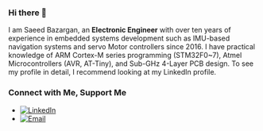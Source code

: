 ### Hi there 👋

I am Saeed Bazargan, an **Electronic Engineer** with over ten years of experience in embedded systems development such as IMU-based navigation systems and servo Motor controllers since 2016. I have practical knowledge of ARM Cortex-M series programming (STM32F0~7), Atmel Microcontrollers (AVR, AT-Tiny), and Sub-GHz 4-Layer PCB design. To see my profile in detail, I recommend looking at my LinkedIn profile.

### Connect with Me, Support Me
- [![LinkedIn](https://img.shields.io/badge/linkedin-%230077B5.svg?style=for-the-badge&logo=linkedin&logoColor=white)](https://www.linkedin.com/in/saeed-bazargan-sbzrgn/)
- [![Email](https://img.shields.io/badge/Email-Contact-red?style=for-the-badge&logo=gmail)](mailto:SaeedBazargan@hotmail.com)
